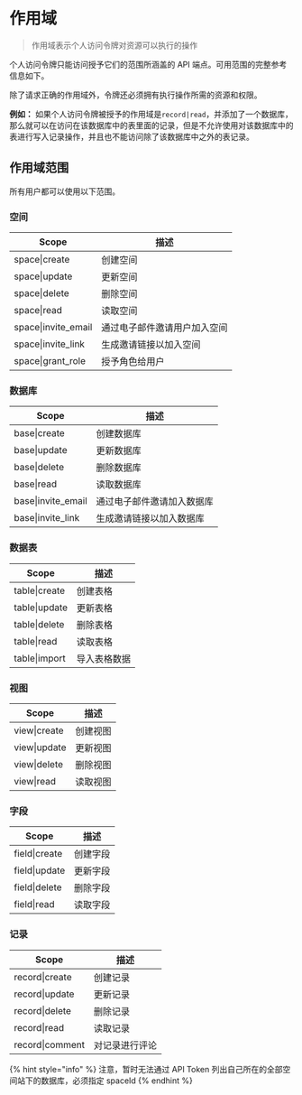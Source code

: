 # 作用域

> 作用域表示个人访问令牌对资源可以执行的操作

个人访问令牌只能访问授予它们的范围所涵盖的 API 端点。可用范围的完整参考信息如下。

除了请求正确的作用域外，令牌还必须拥有执行操作所需的资源和权限。

**例如：** 如果个人访问令牌被授予的作用域是`record|read`，并添加了一个数据库，那么就可以在访问在该数据库中的表里面的记录，但是不允许使用对该数据库中的表进行写入记录操作，并且也不能访问除了该数据库中之外的表记录。

## 作用域范围

所有用户都可以使用以下范围。

### 空间

| Scope                | 描述             |
| -------------------- | -------------- |
| space\|create        | 创建空间           |
| space\|update        | 更新空间           |
| space\|delete        | 删除空间           |
| space\|read          | 读取空间           |
| space\|invite\_email | 通过电子邮件邀请用户加入空间 |
| space\|invite\_link  | 生成邀请链接以加入空间    |
| space\|grant\_role   | 授予角色给用户        |

### 数据库

| Scope               | 描述            |
| ------------------- | ------------- |
| base\|create        | 创建数据库         |
| base\|update        | 更新数据库         |
| base\|delete        | 删除数据库         |
| base\|read          | 读取数据库         |
| base\|invite\_email | 通过电子邮件邀请加入数据库 |
| base\|invite\_link  | 生成邀请链接以加入数据库  |

### 数据表

| Scope         | 描述     |
| ------------- | ------ |
| table\|create | 创建表格   |
| table\|update | 更新表格   |
| table\|delete | 删除表格   |
| table\|read   | 读取表格   |
| table\|import | 导入表格数据 |

### 视图

| Scope        | 描述   |
| ------------ | ---- |
| view\|create | 创建视图 |
| view\|update | 更新视图 |
| view\|delete | 删除视图 |
| view\|read   | 读取视图 |

### 字段

| Scope         | 描述   |
| ------------- | ---- |
| field\|create | 创建字段 |
| field\|update | 更新字段 |
| field\|delete | 删除字段 |
| field\|read   | 读取字段 |

### 记录

| Scope           | 描述      |
| --------------- | ------- |
| record\|create  | 创建记录    |
| record\|update  | 更新记录    |
| record\|delete  | 删除记录    |
| record\|read    | 读取记录    |
| record\|comment | 对记录进行评论 |



{% hint style="info" %}
注意，暂时无法通过 API Token 列出自己所在的全部空间站下的数据库，必须指定 spaceId
{% endhint %}

